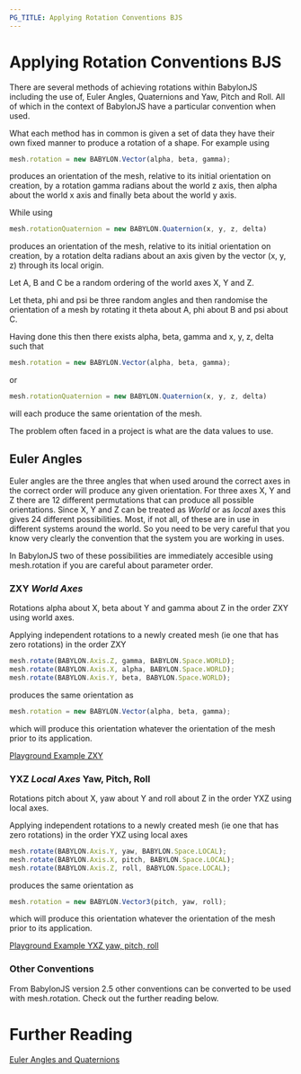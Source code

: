 ```yaml
---
PG_TITLE: Applying Rotation Conventions BJS
---
```


# Applying Rotation Conventions BJS

There are several methods of achieving rotations within BabylonJS including the use of, Euler Angles, Quaternions and Yaw, Pitch and Roll. All of which 
in the context of BabylonJS have a particular convention when used.

What each method has in common is given a set of data they have their own fixed manner to produce a rotation of a shape. 
For example using 

```javascript
mesh.rotation = new BABYLON.Vector(alpha, beta, gamma);
```
produces an orientation of the mesh, relative to its initial orientation on creation, by a rotation gamma radians about the world z axis, then alpha about the 
world x axis and finally beta about the world y axis.

While using

```javascript
mesh.rotationQuaternion = new BABYLON.Quaternion(x, y, z, delta)
```

produces an orientation of the mesh, relative to its initial orientation on creation, by a rotation delta radians about an axis given 
by the vector (x, y, z) through its local origin.

Let A, B and C be a random ordering of the world axes X, Y and Z. 

Let theta, phi and psi be three random angles and then randomise the orientation of a mesh by rotating it theta about A, phi about B and psi about C.

Having done this then there exists alpha, beta, gamma and x, y, z, delta such that 

```javascript
mesh.rotation = new BABYLON.Vector(alpha, beta, gamma);
```
or

```javascript
mesh.rotationQuaternion = new BABYLON.Quaternion(x, y, z, delta)
```   

will each produce the same orientation of the mesh.

The problem often faced in a project is what are the data values to use.

## Euler Angles

Euler angles are the three angles that when used around the correct axes in the correct order will produce any given orientation. 
For three axes X, Y and Z there are 12 different permutations that can produce all possible orientations. Since X, Y and Z can be treated as *World* or as *local* axes 
this gives 24 different possibilities. Most, if not all, of these are in use in different systems around the world. So you need to be very careful that you know very clearly the convention that 
the system you are working in uses.

In BabylonJS two of these possibilities are immediately accesible using mesh.rotation if you are careful about parameter order.

### ZXY *World Axes*

Rotations alpha about X, beta about Y and gamma about Z in the order ZXY using world axes.

Applying independent rotations to a newly created mesh (ie one that has zero rotations) in the order ZXY

```javascript
mesh.rotate(BABYLON.Axis.Z, gamma, BABYLON.Space.WORLD);
mesh.rotate(BABYLON.Axis.X, alpha, BABYLON.Space.WORLD);
mesh.rotate(BABYLON.Axis.Y, beta, BABYLON.Space.WORLD);
```

produces the same orientation as 

```javascript
mesh.rotation = new BABYLON.Vector(alpha, beta, gamma);
```

which will produce this orientation whatever the orientation of the mesh prior to its application.

[Playground Example ZXY](http://www.babylonjs-playground.com/#1ST43U#2)

### YXZ *Local Axes* Yaw, Pitch, Roll

Rotations pitch about X, yaw about Y and roll about Z in the order YXZ using local axes.

Applying independent rotations to a newly created mesh (ie one that has zero rotations) in the order YXZ using local axes

```javascript
mesh.rotate(BABYLON.Axis.Y, yaw, BABYLON.Space.LOCAL);
mesh.rotate(BABYLON.Axis.X, pitch, BABYLON.Space.LOCAL);
mesh.rotate(BABYLON.Axis.Z, roll, BABYLON.Space.LOCAL);
```

produces the same orientation as 

```javascript
mesh.rotation = new BABYLON.Vector3(pitch, yaw, roll);
```

which will produce this orientation whatever the orientation of the mesh prior to its application.

[Playground Example YXZ yaw, pitch, roll](http://www.babylonjs-playground.com/#1ST43U#4)

### Other Conventions
From BabylonJS version 2.5 other conventions can be converted to be used with mesh.rotation. Check out the further reading below.

# Further Reading

[Euler Angles and Quaternions](/advanced/Euler_Angles.html)